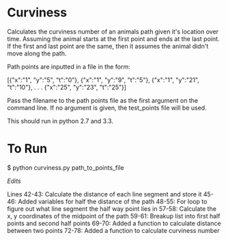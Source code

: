 # Curviness

Calculates the curviness number of an animals path given it's location over time. Assuming the animal starts at the first point and ends at the last point. If the first and last point are the same, then it assumes the animal didn't move along the path.

Path points are inputted in a file in the form:

[{"x":"1", "y":"5", "t":"0"},
{"x":"1", "y":"9", "t":"5"},
{"x":"1", "y":"21", "t":"10"},
.
.
.
{"x":"25", "y":"23", "t":"25"}]

Pass the filename to the path points file as the first argument on the command line. If no argument is given, the test_points file will be used.


This should run in python 2.7 and 3.3.

# To Run

$ python curviness.py path_to_points_file


*Edits*


Lines 42-43: Calculate the distance of each line segment and store it
45-46: Added variables for half the distance of the path
48-55: For loop to figure out what line segment the half way point lies in
57-58: Calculate the x, y coordinates of the midpoint of the path 
59-61: Breakup list into first half points and second half points
69-70: Added a function to calculate distance between two points
72-78: Added a function to calculate curviness number

